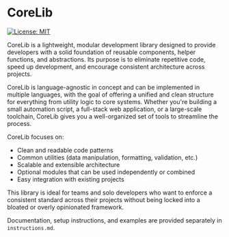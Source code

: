 # CoreLib

[![License: MIT](https://img.shields.io/badge/License-MIT-blue.svg)](LICENSE)

CoreLib is a lightweight, modular development library designed to provide developers with a solid foundation of reusable components, helper functions, and abstractions. Its purpose is to eliminate repetitive code, speed up development, and encourage consistent architecture across projects.

CoreLib is language-agnostic in concept and can be implemented in multiple languages, with the goal of offering a unified and clean structure for everything from utility logic to core systems. Whether you're building a small automation script, a full-stack web application, or a large-scale toolchain, CoreLib gives you a well-organized set of tools to streamline the process.

CoreLib focuses on:

- Clean and readable code patterns
- Common utilities (data manipulation, formatting, validation, etc.)
- Scalable and extensible architecture
- Optional modules that can be used independently or combined
- Easy integration with existing projects

This library is ideal for teams and solo developers who want to enforce a consistent standard across their projects without being locked into a bloated or overly opinionated framework.

Documentation, setup instructions, and examples are provided separately in `instructions.md`.
